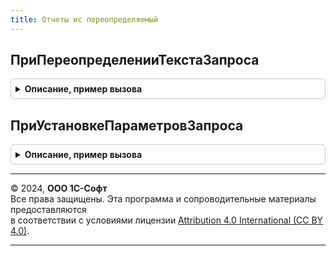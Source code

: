 ```yaml
---
title: Отчеты ис переопределяемый
---
```



## ПриПереопределенииТекстаЗапроса
<details style="margin: 1em 0; padding: 0.5em; border: 1px solid #ccc; border-radius: 6px;">

<summary style="font-weight: bold; cursor: pointer;">Описание, пример вызова</summary>

```bsl

//Формирует текст запроса по составу продукции ГосИС оформленных прикладных документов.
//
// Параметры:
//   ТекстЗапроса  - Строка - заполняемый текст запроса.
//   ОтчетОбъект - ОтчетОбъект - отчет ГосИС, использующий переопределение
//
Процедура ПриПереопределенииТекстаЗапроса(ТекстЗапроса, ОтчетОбъект) Экспорт
```

Пример вызова
```bsl
ОтчетыИСПереопределяемый.ПриПереопределенииТекстаЗапроса(ТекстЗапроса, ОтчетОбъект) 
```
</details>

## ПриУстановкеПараметровЗапроса
<details style="margin: 1em 0; padding: 0.5em; border: 1px solid #ccc; border-radius: 6px;">

<summary style="font-weight: bold; cursor: pointer;">Описание, пример вызова</summary>

```bsl

// Заполняет параметры в настройках СКД отчетов о расхождениях ГосИС
//
// Параметры:
//  ОтчетОбъект - ОтчетОбъект - отчет ГосИС, использующий переопределение
Процедура ПриУстановкеПараметровЗапроса(ОтчетОбъект) Экспорт
```

Пример вызова
```bsl
ОтчетыИСПереопределяемый.ПриУстановкеПараметровЗапроса(ОтчетОбъект) 
```
</details>

---

© 2024, **ООО 1С-Софт**  
Все права защищены. Эта программа и сопроводительные материалы предоставляются  
в соответствии с условиями лицензии [Attribution 4.0 International (CC BY 4.0)](https://creativecommons.org/licenses/by/4.0/legalcode).

---
